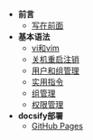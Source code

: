 * **前言**
  - [写在前面](README)
* **基本语法**
  - [vi和vim](vim)
  - [关机重启注销](sdAndRb)
  - [用户和组管理](userManager)
  - [实用指令](instructions)
  - [组管理](groupManager)
  - [权限管理](authorityManagement)
* **docsify部署**
  - [GitHub Pages](github)
